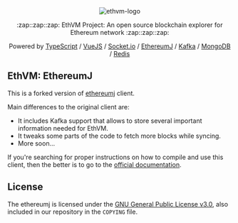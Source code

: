 <div align="center">
  <img src="https://raw.githubusercontent.com/enKryptIO/ethvm/master/.github/assets/logo.png" alt="ethvm-logo">
  <p>:zap::zap::zap: EthVM Project: An open source blockchain explorer for Ethereum network :zap::zap::zap:</p>
  <p>Powered by <a href="https://www.typescriptlang.org/">TypeScript</a> / <a href="https://vuejs.org/">VueJS</a> / <a href="https://github.com/socketio/socket.io">Socket.io</a> / <a href="https://github.com/ethereum/ethereumj">EthereumJ</a> / <a href="https://kafka.apache.org/">Kafka</a> / <a href="https://github.com/mongodb/mongo">MongoDB</a> / <a href="https://redis.io/topics/quickstart">Redis</a></p>
</div>

## EthVM: EthereumJ

This is a forked version of [ethereumj](https://github.com/ethereum/ethereumj) client. 

Main differences to the original client are:

- It includes Kafka support that allows to store several important information needed for EthVM.
- It tweaks some parts of the code to fetch more blocks while syncing.
- More soon...

If you're searching for proper instructions on how to compile and use this client, then the better is to go to the [official documentation](https://github.com/enKryptIO/ethereumj).

## License

The ethereumj is licensed under the
[GNU General Public License v3.0](https://www.gnu.org/licenses/gpl-3.0.en.html), also included
in our repository in the `COPYING` file.
